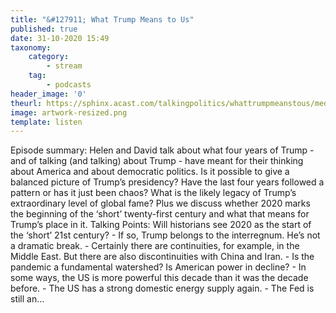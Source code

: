 ```yaml
---
title: "&#127911; What Trump Means to Us"
published: true
date: 31-10-2020 15:49
taxonomy:
    category:
        - stream
    tag:
        - podcasts
header_image: '0'
theurl: https://sphinx.acast.com/talkingpolitics/whattrumpmeanstous/media.mp3
image: artwork-resized.png
template: listen
--- 
```

Episode summary: Helen and David talk about what four years of Trump - and of talking (and talking) about Trump - have meant for their thinking about America and about democratic politics. Is it possible to give a balanced picture of Trump’s presidency? Have the last four years followed a pattern or has it just been chaos? What is the likely legacy of Trump’s extraordinary level of global fame? Plus we discuss whether 2020 marks the beginning of the ‘short’ twenty-first century and what that means for Trump’s place in it. Talking Points: Will historians see 2020 as the start of the ‘short’ 21st century? - If so, Trump belongs to the interregnum. He’s not a dramatic break. - Certainly there are continuities, for example, in the Middle East. But there are also discontinuities with China and Iran. - Is the pandemic a fundamental watershed? Is American power in decline? - In some ways, the US is more powerful this decade than it was the decade before. - The US has a strong domestic energy supply again. - The Fed is still an…
